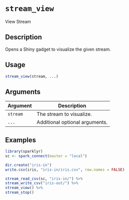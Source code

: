 # `stream_view`

View Stream


## Description

Opens a Shiny gadget to visualize the given stream.


## Usage

```r
stream_view(stream, ...)
```


## Arguments

Argument      |Description
------------- |----------------
`stream`     |     The stream to visualize.
`...`     |     Additional optional arguments.


## Examples

```r
library(sparklyr)
sc <- spark_connect(master = "local")

dir.create("iris-in")
write.csv(iris, "iris-in/iris.csv", row.names = FALSE)

stream_read_csv(sc, "iris-in/") %>%
stream_write_csv("iris-out/") %>%
stream_view() %>%
stream_stop()
```


